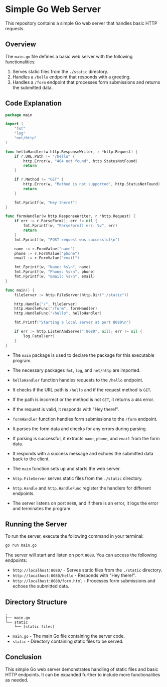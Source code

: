 
# Simple Go Web Server

This repository contains a simple Go web server that handles basic HTTP requests.

## Overview

The `main.go` file defines a basic web server with the following functionalities:

1. Serves static files from the `./static` directory.
2. Handles a `/hello` endpoint that responds with a greeting.
3. Handles a `/form` endpoint that processes form submissions and returns the submitted data.

## Code Explanation

```go
package main

import (
	"fmt"
	"log"
	"net/http"
)

func helloHandler(w http.ResponseWriter, r *http.Request) {
	if r.URL.Path != "/hello" {
		http.Error(w, "404 not found", http.StatusNotFound)
		return
	}

	if r.Method != "GET" {
		http.Error(w, "Method is not supported", http.StatusNotFound)
		return
	}

	fmt.Fprintf(w, "Hey there!")
}

func formHandler(w http.ResponseWriter, r *http.Request) {
	if err := r.ParseForm(); err != nil {
		fmt.Fprintf(w, "ParseForm() err: %v", err)
		return
	}
	fmt.Fprintf(w, "POST request was successful\n")

	name := r.FormValue("name")
	phone := r.FormValue("phone")
	email := r.FormValue("email")

	fmt.Fprintf(w, "Name: %s\n", name)
	fmt.Fprintf(w, "Phone: %s\n", phone)
	fmt.Fprintf(w, "Email: %s\n", email)
}

func main() {
	fileServer := http.FileServer(http.Dir("./static"))

	http.Handle("/", fileServer)
	http.HandleFunc("/form", formHandler)
	http.HandleFunc("/hello", helloHandler)

	fmt.Printf("Starting a local server at port 8080\n")

	if err := http.ListenAndServe(":8080", nil); err != nil {
		log.Fatal(err)
	}
}
```

- The `main` package is used to declare the package for this executable program.
- The necessary packages `fmt`, `log`, and `net/http` are imported.

- `helloHandler` function handles requests to the `/hello` endpoint.
- It checks if the URL path is `/hello` and if the request method is `GET`.
- If the path is incorrect or the method is not `GET`, it returns a `404` error.
- If the request is valid, it responds with "Hey there!".

- `formHandler` function handles form submissions to the `/form` endpoint.
- It parses the form data and checks for any errors during parsing.
- If parsing is successful, it extracts `name`, `phone`, and `email` from the form data.
- It responds with a success message and echoes the submitted data back to the client.

- The `main` function sets up and starts the web server.
- `http.FileServer` serves static files from the `./static` directory.
- `http.Handle` and `http.HandleFunc` register the handlers for different endpoints.
- The server listens on port `8080`, and if there is an error, it logs the error and terminates the program.

## Running the Server

To run the server, execute the following command in your terminal:

```bash
go run main.go
```

The server will start and listen on port `8080`. You can access the following endpoints:

- `http://localhost:8080/` - Serves static files from the `./static` directory.
- `http://localhost:8080/hello` - Responds with "Hey there!".
- `http://localhost:8080/form.html` - Processes form submissions and echoes the submitted data.

## Directory Structure

```
.
├── main.go
└── static
    └── [static files]
```

- `main.go` - The main Go file containing the server code.
- `static` - Directory containing static files to be served.

## Conclusion

This simple Go web server demonstrates handling of static files and basic HTTP endpoints. It can be expanded further to include more functionalities as needed.
